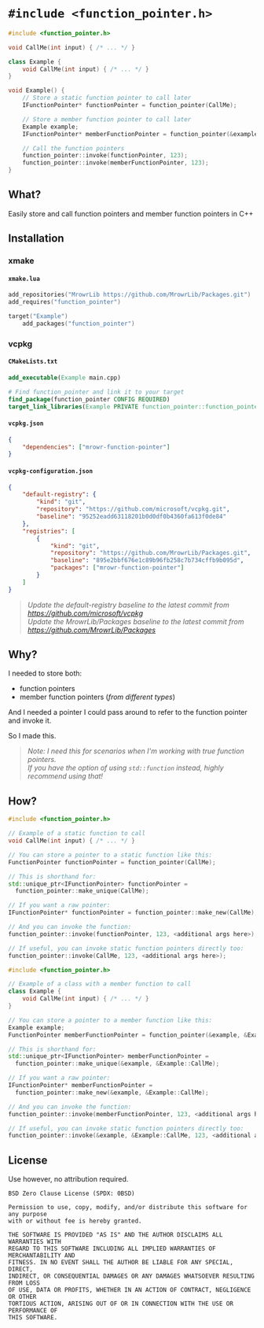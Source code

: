 # `#include <function_pointer.h>`

```cpp
#include <function_pointer.h>

void CallMe(int input) { /* ... */ }

class Example {
    void CallMe(int input) { /* ... */ }    
}

void Example() {
    // Store a static function pointer to call later
    IFunctionPointer* functionPointer = function_pointer(CallMe);

    // Store a member function pointer to call later
    Example example;
    IFunctionPointer* memberFunctionPointer = function_pointer(&example, &Example::CallMe);

    // Call the function pointers
    function_pointer::invoke(functionPointer, 123);
    function_pointer::invoke(memberFunctionPointer, 123);
}
```

## What?

Easily store and call function pointers and member function pointers in C++

## Installation

### xmake

#### `xmake.lua`

```lua
add_repositories("MrowrLib https://github.com/MrowrLib/Packages.git")
add_requires("function_pointer")

target("Example")
    add_packages("function_pointer")
```

### vcpkg

#### `CMakeLists.txt`

```cmake
add_executable(Example main.cpp)

# Find function_pointer and link it to your target
find_package(function_pointer CONFIG REQUIRED)
target_link_libraries(Example PRIVATE function_pointer::function_pointer)
```

#### `vcpkg.json`

```json
{
    "dependencies": ["mrowr-function-pointer"]
}
```

#### `vcpkg-configuration.json`

```json
{
    "default-registry": {
        "kind": "git",
        "repository": "https://github.com/microsoft/vcpkg.git",
        "baseline": "95252eadd63118201b0d0df0b4360fa613f0de84"
    },
    "registries": [
        {
            "kind": "git",
            "repository": "https://github.com/MrowrLib/Packages.git",
            "baseline": "895e2bbf676e1c89b96fb258c7b734cffb9b095d",
            "packages": ["mrowr-function-pointer"]
        }
    ]
}
```

> _Update the default-registry baseline to the latest commit from https://github.com/microsoft/vcpkg_  
> _Update the MrowrLib/Packages baseline to the latest commit from https://github.com/MrowrLib/Packages_

## Why?

I needed to store both:
- function pointers
- member function pointers (_from different types_)

And I needed a pointer I could pass around to refer to the function pointer and invoke it.

So I made this.

> _Note: I need this for scenarios when I'm working with true function pointers._  
> _If you have the option of using `std::function` instead, highly recommend using that!_

## How?

```cpp
#include <function_pointer.h>

// Example of a static function to call
void CallMe(int input) { /* ... */ }

// You can store a pointer to a static function like this:
FunctionPointer functionPointer = function_pointer(CallMe);

// This is shorthand for:
std::unique_ptr<IFunctionPointer> functionPointer =
  function_pointer::make_unique(CallMe);

// If you want a raw pointer:
IFunctionPointer* functionPointer = function_pointer::make_new(CallMe);

// And you can invoke the function:
function_pointer::invoke(functionPointer, 123, <additional args here>);

// If useful, you can invoke static function pointers directly too:
function_pointer::invoke(CallMe, 123, <additional args here>);
```

```cpp
#include <function_pointer.h>

// Example of a class with a member function to call
class Example {
    void CallMe(int input) { /* ... */ }    
}

// You can store a pointer to a member function like this:
Example example;
FunctionPointer memberFunctionPointer = function_pointer(&example, &Example::CallMe);

// This is shorthand for:
std::unique_ptr<IFunctionPointer> memberFunctionPointer =
  function_pointer::make_unique(&example, &Example::CallMe);

// If you want a raw pointer:
IFunctionPointer* memberFunctionPointer =
  function_pointer::make_new(&example, &Example::CallMe);

// And you can invoke the function:
function_pointer::invoke(memberFunctionPointer, 123, <additional args here>);

// If useful, you can invoke static function pointers directly too:
function_pointer::invoke(&example, &Example::CallMe, 123, <additional args here>);
```

## License

Use however, no attribution required.

```
BSD Zero Clause License (SPDX: 0BSD)

Permission to use, copy, modify, and/or distribute this software for any purpose
with or without fee is hereby granted.

THE SOFTWARE IS PROVIDED "AS IS" AND THE AUTHOR DISCLAIMS ALL WARRANTIES WITH
REGARD TO THIS SOFTWARE INCLUDING ALL IMPLIED WARRANTIES OF MERCHANTABILITY AND
FITNESS. IN NO EVENT SHALL THE AUTHOR BE LIABLE FOR ANY SPECIAL, DIRECT,
INDIRECT, OR CONSEQUENTIAL DAMAGES OR ANY DAMAGES WHATSOEVER RESULTING FROM LOSS
OF USE, DATA OR PROFITS, WHETHER IN AN ACTION OF CONTRACT, NEGLIGENCE OR OTHER
TORTIOUS ACTION, ARISING OUT OF OR IN CONNECTION WITH THE USE OR PERFORMANCE OF
THIS SOFTWARE.
```
